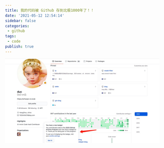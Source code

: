 ```yaml
---
title: 我的代码被 Github 存到北极1000年了！！
date: '2021-05-12 12:54:14'
sidebar: false
categories:
 - github
tags:
 - code
publish: true
---
```


![2020_07_18_5VyWSirf1X.png](../images/2020_07_18_5VyWSirf1X.png)